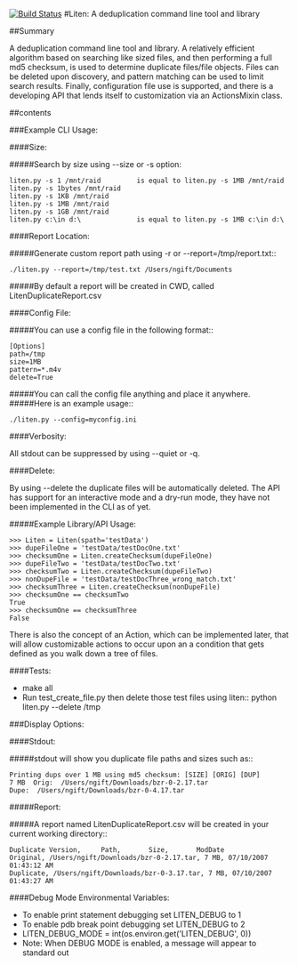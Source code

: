 [![Build
Status](https://travis-ci.org/nogibjj/pyli.svg?branch=master)](https://travis-ci.org/nogibjj/pyli)
#Liten:  A deduplication command line tool and library

##Summary


A deduplication command line tool and library.  A relatively efficient
algorithm based on searching like sized files, and then performing a full md5
checksum, is used to determine duplicate files/file objects.  Files can be
deleted upon discovery, and pattern matching can be used to limit search
results. Finally, configuration file use is supported, and there is a
developing API that lends itself to customization via an ActionsMixin class.



##contents

###Example CLI Usage:



####Size:

#####Search by size using --size or -s option:

    liten.py -s 1 /mnt/raid         is equal to liten.py -s 1MB /mnt/raid
    liten.py -s 1bytes /mnt/raid
    liten.py -s 1KB /mnt/raid
    liten.py -s 1MB /mnt/raid
    liten.py -s 1GB /mnt/raid
    liten.py c:\in d:\              is equal to liten.py -s 1MB c:\in d:\

####Report Location:


#####Generate custom report path using -r or --report=/tmp/report.txt::

    ./liten.py --report=/tmp/test.txt /Users/ngift/Documents

#####By default a report will be created in CWD, called LitenDuplicateReport.csv

####Config File:


#####You can use a config file in the following format::

    [Options]
    path=/tmp
    size=1MB
    pattern=*.m4v
    delete=True


#####You can call the config file anything and place it anywhere. 
#####Here is an example usage::

    ./liten.py --config=myconfig.ini

####Verbosity:

All stdout can be suppressed by using --quiet or -q.

####Delete:


By using --delete the duplicate files will be automatically deleted.  The API
has support for an interactive mode and a dry-run mode, they have not been
implemented in the CLI as of yet.

#####Example Library/API Usage:

    >>> Liten = Liten(spath='testData')
    >>> dupeFileOne = 'testData/testDocOne.txt'
    >>> checksumOne = Liten.createChecksum(dupeFileOne)
    >>> dupeFileTwo = 'testData/testDocTwo.txt'
    >>> checksumTwo = Liten.createChecksum(dupeFileTwo)
    >>> nonDupeFile = 'testData/testDocThree_wrong_match.txt'
    >>> checksumThree = Liten.createChecksum(nonDupeFile)
    >>> checksumOne == checksumTwo
    True
    >>> checksumOne == checksumThree
    False

There is also the concept of an Action, which can be implemented later, that
will allow customizable actions to occur upon an a condition that gets defined
as you walk down a tree of files.

####Tests:

 * make all
 * Run test_create_file.py then delete those test files using liten::
    python liten.py --delete /tmp

###Display Options:


####Stdout:

#####stdout will show you duplicate file paths and sizes such as::

    Printing dups over 1 MB using md5 checksum: [SIZE] [ORIG] [DUP]
    7 MB  Orig:  /Users/ngift/Downloads/bzr-0-2.17.tar
    Dupe:  /Users/ngift/Downloads/bzr-0-4.17.tar

#####Report:

#####A report named LitenDuplicateReport.csv will be created in your current working
directory::

    Duplicate Version,     Path,       Size,       ModDate
    Original, /Users/ngift/Downloads/bzr-0-2.17.tar, 7 MB, 07/10/2007 01:43:12 AM
    Duplicate, /Users/ngift/Downloads/bzr-0-3.17.tar, 7 MB, 07/10/2007 01:43:27 AM


####Debug Mode Environmental Variables:

* To enable print statement debugging set LITEN_DEBUG to 1
* To enable pdb break point debugging set LITEN_DEBUG to 2
* LITEN_DEBUG_MODE = int(os.environ.get('LITEN_DEBUG', 0))
* Note:  When DEBUG MODE is enabled, a message will appear to standard out
